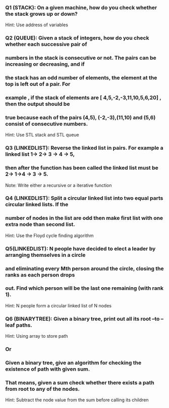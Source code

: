 ### Q1 (STACK): On a given machine, how do you check whether the stack grows up or down?
Hint: Use address of variables

### Q2 (QUEUE): Given a stack of integers, how do you check whether each successive pair of
### numbers in the stack is consecutive or not. The pairs can be increasing or decreasing, and if
### the stack has an odd number of elements, the element at the top is left out of a pair. For
### example , if the stack of elements are [ 4,5,-2,-3,11,10,5,6,20] , then the output should be
### true because each of the pairs (4,5), (-2,-3),(11,10) and (5,6) consist of consecutive numbers.
Hint: Use STL stack and STL queue

### Q3 (LINKEDLIST): Reverse the linked list in pairs. For example a linked list 1-> 2-> 3 -> 4 -> 5,
### then after the function has been called the linked list must be 2-> 1->4 -> 3 -> 5.
Note: Write either a recursive or a iterative function

### Q4 (LINKEDLIST): Split a circular linked list into two equal parts circular linked lists. If the
### number of nodes in the list are odd then make first list with one extra node than second list.
Hint: Use the Floyd cycle finding algorithm

### Q5(LINKEDLIST): N people have decided to elect a leader by arranging themselves in a circle
### and eliminating every Mth person around the circle, closing the ranks as each person drops
### out. Find which person will be the last one remaining (with rank 1).
Hint: N people form a circular linked list of N nodes

### Q6 (BINARYTREE): Given a binary tree, print out all its root –to –leaf paths.
Hint: Using array to store path
### Or

### Given a binary tree, give an algorithm for checking the existence of path with given sum.
### That means, given a sum check whether there exists a path from root to any of the nodes.
Hint: Subtract the node value from the sum before calling its children
